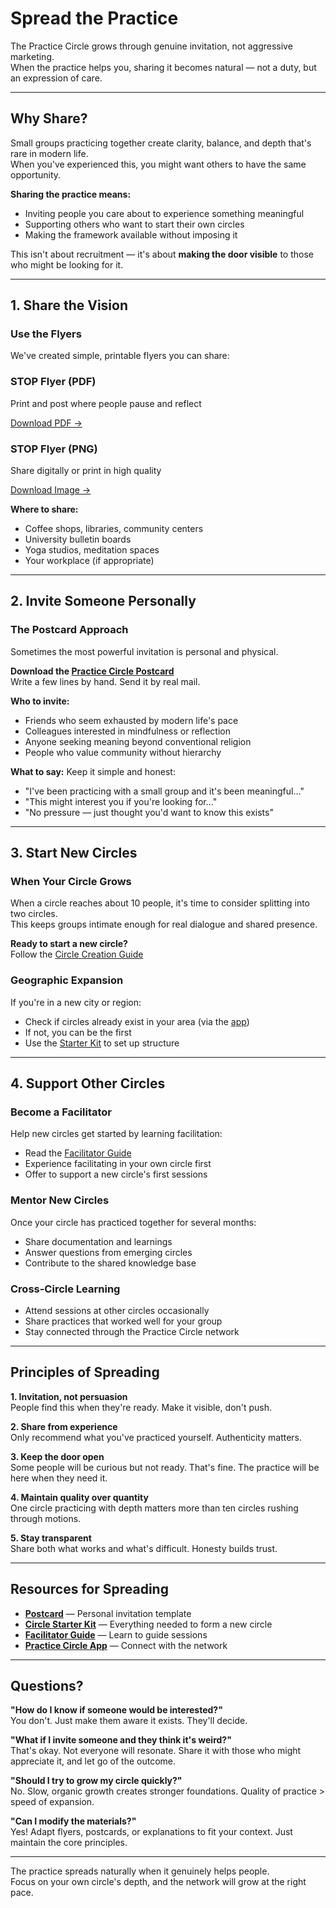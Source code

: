 # Spread the Practice

The Practice Circle grows through genuine invitation, not aggressive marketing.  
When the practice helps you, sharing it becomes natural — not a duty, but an expression of care.

---

## Why Share?

Small groups practicing together create clarity, balance, and depth that's rare in modern life.  
When you've experienced this, you might want others to have the same opportunity.

**Sharing the practice means:**
- Inviting people you care about to experience something meaningful
- Supporting others who want to start their own circles
- Making the framework available without imposing it

This isn't about recruitment — it's about **making the door visible** to those who might be looking for it.

---

## 1. Share the Vision

### Use the Flyers

We've created simple, printable flyers you can share:

<div class="action-cards-container">

<div class="action-card primary">
<h3>STOP Flyer (PDF)</h3>
<p>Print and post where people pause and reflect</p>
<a href="../assets/flyers/STOP.pdf" class="btn" download>Download PDF →</a>
</div>

<div class="action-card secondary">
<h3>STOP Flyer (PNG)</h3>
<p>Share digitally or print in high quality</p>
<a href="../assets/flyers/stop-1.png" class="btn" download>Download Image →</a>
</div>

</div>

**Where to share:**
- Coffee shops, libraries, community centers
- University bulletin boards
- Yoga studios, meditation spaces
- Your workplace (if appropriate)

---

## 2. Invite Someone Personally

### The Postcard Approach

Sometimes the most powerful invitation is personal and physical.

**Download the [Practice Circle Postcard](https://www.canva.com/design/DAG1r-_0yEk/D-JzeWIXGkw9MK9sEsKKrQ/edit)**  
Write a few lines by hand. Send it by real mail.

**Who to invite:**
- Friends who seem exhausted by modern life's pace
- Colleagues interested in mindfulness or reflection
- Anyone seeking meaning beyond conventional religion
- People who value community without hierarchy

**What to say:**
Keep it simple and honest:
- "I've been practicing with a small group and it's been meaningful..."
- "This might interest you if you're looking for..."
- "No pressure — just thought you'd want to know this exists"

---

## 3. Start New Circles

### When Your Circle Grows

When a circle reaches about 10 people, it's time to consider splitting into two circles.  
This keeps groups intimate enough for real dialogue and shared presence.

**Ready to start a new circle?**  
Follow the [Circle Creation Guide](organize/lifecycle/create_a_circle.md)

### Geographic Expansion

If you're in a new city or region:
- Check if circles already exist in your area (via the [app](https://practice-circle.softr.app))
- If not, you can be the first
- Use the [Starter Kit](organize/lifecycle/create_a_circle.md) to set up structure

---

## 4. Support Other Circles

### Become a Facilitator

Help new circles get started by learning facilitation:
- Read the [Facilitator Guide](organize/roles/facilitator.md)
- Experience facilitating in your own circle first
- Offer to support a new circle's first sessions

### Mentor New Circles

Once your circle has practiced together for several months:
- Share documentation and learnings
- Answer questions from emerging circles
- Contribute to the shared knowledge base

### Cross-Circle Learning

- Attend sessions at other circles occasionally
- Share practices that worked well for your group
- Stay connected through the Practice Circle network

---

## Principles of Spreading

**1. Invitation, not persuasion**  
People find this when they're ready. Make it visible, don't push.

**2. Share from experience**  
Only recommend what you've practiced yourself. Authenticity matters.

**3. Keep the door open**  
Some people will be curious but not ready. That's fine. The practice will be here when they need it.

**4. Maintain quality over quantity**  
One circle practicing with depth matters more than ten circles rushing through motions.

**5. Stay transparent**  
Share both what works and what's difficult. Honesty builds trust.

---

## Resources for Spreading

- **[Postcard](https://www.canva.com/design/DAG1r-_0yEk/D-JzeWIXGkw9MK9sEsKKrQ/edit)** — Personal invitation template
- **[Circle Starter Kit](organize/lifecycle/create_a_circle.md)** — Everything needed to form a new circle
- **[Facilitator Guide](organize/roles/facilitator.md)** — Learn to guide sessions
- **[Practice Circle App](https://practice-circle.softr.app)** — Connect with the network

---

## Questions?

**"How do I know if someone would be interested?"**  
You don't. Just make them aware it exists. They'll decide.

**"What if I invite someone and they think it's weird?"**  
That's okay. Not everyone will resonate. Share it with those who might appreciate it, and let go of the outcome.

**"Should I try to grow my circle quickly?"**  
No. Slow, organic growth creates stronger foundations. Quality of practice > speed of expansion.

**"Can I modify the materials?"**  
Yes! Adapt flyers, postcards, or explanations to fit your context. Just maintain the core principles.

---

The practice spreads naturally when it genuinely helps people.  
Focus on your own circle's depth, and the network will grow at the right pace.

